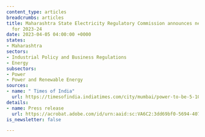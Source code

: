 ```yaml
---
content_type: articles
breadcrumbs: articles
title: Maharashtra State Electricity Regulatory Commission announces new power tariffs
  for 2023-24
date: 2023-04-05 04:00:00 +0000
states:
- Maharashtra
sectors:
- Industrial Policy and Business Regulations
- Energy
subsectors:
- Power
- Power and Renewable Energy
sources:
- name: " Times of India"
  url: https://timesofindia.indiatimes.com/city/mumbai/power-to-be-5-10-dearer-across-mumbai-from-today/articleshow/99157803.cms
details:
- name: Press release
  url: https://acrobat.adobe.com/id/urn:aaid:sc:VA6C2:3dd69bf0-5694-4075-aca6-ea834c1f5f03
is_newsletter: false

---
```

